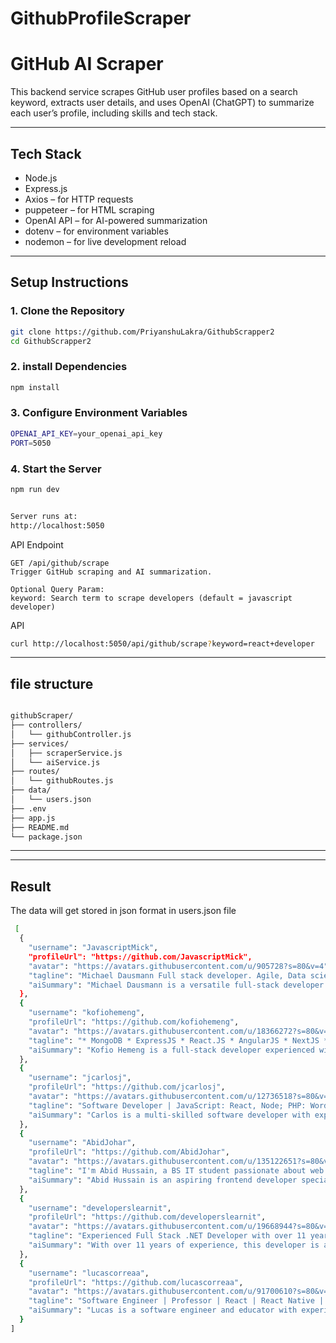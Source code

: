 # GithubProfileScraper

# GitHub AI Scraper

This backend service scrapes GitHub user profiles based on a search keyword, extracts user details, and uses OpenAI (ChatGPT) to summarize each user’s profile, including skills and tech stack.

---

## Tech Stack

- Node.js
- Express.js
- Axios – for HTTP requests
- puppeteer – for HTML scraping
- OpenAI API – for AI-powered summarization
- dotenv – for environment variables
- nodemon – for live development reload

---

## Setup Instructions

### 1. Clone the Repository

```bash
git clone https://github.com/PriyanshuLakra/GithubScrapper2
cd GithubScrapper2

```
### 2. install Dependencies

```bash
npm install

```
### 3. Configure Environment Variables

```bash
OPENAI_API_KEY=your_openai_api_key
PORT=5050

```
### 4. Start the Server

```bash
npm run dev


Server runs at:
http://localhost:5050

```
API Endpoint

```
GET /api/github/scrape
Trigger GitHub scraping and AI summarization.

Optional Query Param:
keyword: Search term to scrape developers (default = javascript developer)

```
API 
```bash
curl http://localhost:5050/api/github/scrape?keyword=react+developer


`````

---

## file structure 

``` bash

githubScraper/
├── controllers/
│   └── githubController.js
├── services/
│   ├── scraperService.js
│   └── aiService.js
├── routes/
│   └── githubRoutes.js
├── data/
│   └── users.json
├── .env
├── app.js
├── README.md
└── package.json

```
---
---

## Result

The data will get stored in json format in users.json file 

```bash
 [
  {
    "username": "JavascriptMick",
    "profileUrl": "https://github.com/JavascriptMick",
    "avatar": "https://avatars.githubusercontent.com/u/905728?s=80&v=4",
    "tagline": "Michael Dausmann Full stack developer. Agile, Data science and Machine Learning. Love learning, speaking and dad jokes.",
    "aiSummary": "Michael Dausmann is a versatile full-stack developer with a strong interest in Agile practices, data science, and machine learning. His passion for learning and communication reflects a growth mindset and strong collaboration skills."
  },
  {
    "username": "kofiohemeng",
    "profileUrl": "https://github.com/kofiohemeng",
    "avatar": "https://avatars.githubusercontent.com/u/18366272?s=80&v=4",
    "tagline": "* MongoDB * ExpressJS * React.JS * AngularJS * NextJS * Redux * GraphQL * PostgreSQL * Apollo * Material Design",
    "aiSummary": "Kofio Hemeng is a full-stack developer experienced with the MERN stack, Angular, GraphQL, and modern frontend design systems. His skill set indicates a strong understanding of both UI development and backend technologies."
  },
  {
    "username": "jcarlosj",
    "profileUrl": "https://github.com/jcarlosj",
    "avatar": "https://avatars.githubusercontent.com/u/12736518?s=80&v=4",
    "tagline": "Software Developer | JavaScript: React, Node; PHP: WordPress | SENA | UdeA - MisionTIC 2022 | Alura + ONE",
    "aiSummary": "Carlos is a multi-skilled software developer with experience in JavaScript (React, Node) and PHP (WordPress). His participation in educational programs like SENA and MisionTIC reflects a solid foundation and eagerness to grow."
  },
  {
    "username": "AbidJohar",
    "profileUrl": "https://github.com/AbidJohar",
    "avatar": "https://avatars.githubusercontent.com/u/135122651?s=80&v=4",
    "tagline": "I'm Abid Hussain, a BS IT student passionate about web development, working with React and Tailwind CSS. I enjoy building responsive apps and websites.",
    "aiSummary": "Abid Hussain is an aspiring frontend developer specializing in React and Tailwind CSS. As an IT student, he demonstrates a keen interest in crafting responsive and visually appealing web applications."
  },
  {
    "username": "developerslearnit",
    "profileUrl": "https://github.com/developerslearnit",
    "avatar": "https://avatars.githubusercontent.com/u/19668944?s=80&v=4",
    "tagline": "Experienced Full Stack .NET Developer with over 11 years of experience. Skilled in ASP.Net, ASP.Net Core, C#, Typescript, JavaScript (React/NextJS), and NodeJS",
    "aiSummary": "With over 11 years of experience, this developer is a seasoned full-stack .NET expert skilled in modern JavaScript frameworks and Microsoft technologies, making them a well-rounded enterprise-level engineer."
  },
  {
    "username": "lucascorreaa",
    "profileUrl": "https://github.com/lucascorreaa",
    "avatar": "https://avatars.githubusercontent.com/u/91700610?s=80&v=4",
    "tagline": "Software Engineer | Professor | React | React Native | Node/Nest | Type/Javascript | Git | Scrum/Kanban",
    "aiSummary": "Lucas is a software engineer and educator with experience in React, React Native, and backend frameworks like NestJS. His knowledge of agile methodologies such as Scrum and Kanban shows a strong grasp of team collaboration."
  }
]











